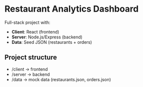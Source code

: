 # Restaurant Analytics Dashboard

Full-stack project with:
- **Client**: React (frontend)
- **Server**: Node.js/Express (backend)
- **Data**: Seed JSON (restaurants + orders)

## Project structure
- /client → frontend
- /server → backend
- /data   → mock data (restaurants.json, orders.json)
